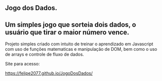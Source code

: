 ## Jogo dos Dados.

## Um simples jogo que sorteia dois dados, o usuário que tirar o maior número vence.

Projeto simples criado com intuito de treinar o aprendizado em Javascript com uso de funções matematicas e manipulação de DOM, bem como o uso de arrays e controle de fluxo de dados. 

Site para acesso:

https://felipe2077.github.io/JogoDosDados/
